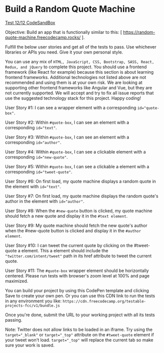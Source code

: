<h1>Build a Random Quote Machine</h1>


[Test 12/12 CodeSandBox](https://codesandbox.io/p/github/yaroslavskiba/quote/draft/hardcore-jang?file=%2FREADME.md)

Objective: Build an app that is functionally similar to this: [ https://random-quote-machine.freecodecamp.rocks/ ].

Fulfill the below user stories and get all of the tests to pass. Use whichever libraries or APIs you need. Give it your own personal style.

You can use any mix of `HTML, JavaScript, CSS, Bootstrap, SASS, React, Redux, and jQuery` to complete this project. You should use a frontend framework (like React for example) because this section is about learning frontend frameworks. Additional technologies not listed above are not recommended and using them is at your own risk. We are looking at supporting other frontend frameworks like Angular and Vue, but they are not currently supported. We will accept and try to fix all issue reports that use the suggested technology stack for this project. Happy coding!

User Story #1: I can see a wrapper element with a corresponding `id="quote-box"`.

User Story #2: Within `#quote-box`, I can see an element with a corresponding `id="text"`.

User Story #3: Within `#quote-box`, I can see an element with a corresponding `id="author"`.

User Story #4: Within `#quote-box`, I can see a clickable element with a corresponding `id="new-quote"`.

User Story #5: Within `#quote-box`, I can see a clickable a element with a corresponding `id="tweet-quote"`.

User Story #6: On first load, my quote machine displays a random quote in the element with `id="text"`.

User Story #7: On first load, my quote machine displays the random quote's author in the element with `id="author"`.

User Story #8: When the `#new-quote` button is clicked, my quote machine should fetch a new quote and display it in the `#text element`.

User Story #9: My quote machine should fetch the new quote's author when the #new-quote button is clicked and display it in the `#author element`.

User Story #10: I can tweet the current quote by clicking on the #tweet-quote a element. This a element should include the `"twitter.com/intent/tweet"` path in its href attribute to tweet the current quote.

User Story #11: The `#quote-box` wrapper element should be horizontally centered. Please run tests with browser's zoom level at 100% and page maximized.

You can build your project by using this CodePen template and clicking Save to create your own pen. Or you can use this CDN link to run the tests in any environment you like: `https://cdn.freecodecamp.org/testable-projects-fcc/v1/bundle.js`

Once you're done, submit the URL to your working project with all its tests passing.

Note: Twitter does not allow links to be loaded in an iframe. Try using the `target="_blank"` or `target="_top"` attribute on the `#tweet-quote` element if your tweet won't load. `target="_top"` will replace the current tab so make sure your work is saved.
